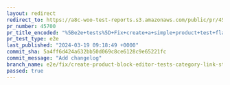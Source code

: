 ```yaml
---
layout: redirect
redirect_to: https://a8c-woo-test-reports.s3.amazonaws.com/public/pr/45700/e2e/index.html
pr_number: 45700
pr_title_encoded: "%5Be2e+tests%5D+Fix+create+a+simple+product+test+flakiness"
pr_test_type: e2e
last_published: "2024-03-19 09:18:49 +0000"
commit_sha: 5a4ff6d424a632bb50d069c8ce6128c9e65221fc
commit_message: "Add changelog"
branch_name: e2e/fix/create-product-block-editor-tests-category-link-strictness
passed: true
---
```

